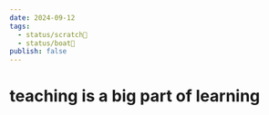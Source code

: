 ```yaml
---
date: 2024-09-12
tags:
  - status/scratch📝
  - status/boat🚤
publish: false
---
```

# teaching is a big part of learning

